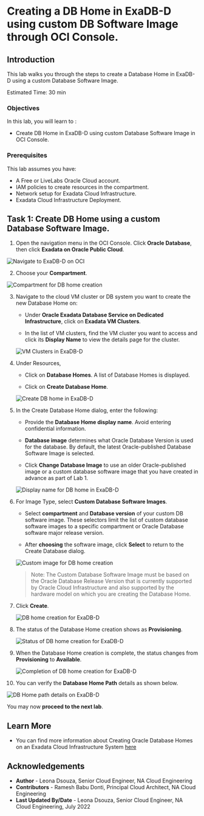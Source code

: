# Creating a DB Home in ExaDB-D using custom DB Software Image through OCI Console.

## Introduction

This lab walks you through the steps to create a Database Home in ExaDB-D using a custom Database Software Image.

Estimated Time:  30 min

### Objectives
In this lab, you will learn to :
* Create DB Home in ExaDB-D using custom Database Software Image in OCI Console.

### Prerequisites  

This lab assumes you have:
- A Free or LiveLabs Oracle Cloud account.
- IAM policies to create resources in the compartment.
- Network setup for Exadata Cloud Infrastructure.
- Exadata Cloud Infrastructure Deployment.

## Task 1: Create DB Home using a custom Database Software Image.

1. Open the navigation menu in the OCI Console. Click **Oracle Database**, then click **Exadata on Oracle Public Cloud**.

  ![Navigate to ExaDB-D on OCI](./images/navigate-to-exacs-public-cloud.png "Navigate to ExaDB-D on OCI")


2. Choose your **Compartment**.

  ![Compartment for DB home creation](./images/choose-compartment.png "Compartment for DB home creation")


3. Navigate to the cloud VM cluster or DB system you want to create the new Database Home on:

    * Under **Oracle Exadata Database Service on Dedicated Infrastructure**, click on **Exadata VM Clusters**. 

    * In the list of VM clusters, find the VM cluster you want to access and click its **Display Name** to view the details page for the cluster.

   ![VM Clusters in ExaDB-D](./images/navigate-exacs-vm-cluster.png "VM Clusters in ExaDB-D")

4. Under Resources, 

    * Click on **Database Homes**.
    A list of Database Homes is displayed.
    
    * Click on **Create Database Home**.

    ![Create DB home in ExaDB-D](./images/create-db-home1.png "Create DB home in ExaDB-D")

5. In the Create Database Home dialog, enter the following:

    * Provide the **Database Home display name**. Avoid entering confidential information.
    
    * **Database image** determines what Oracle Database Version is used for the database. By default, the latest Oracle-published Database Software Image is selected.
    
    * Click **Change Database Image** to use an older Oracle-published image or a custom database software image that you have created in advance as part of Lab 1.

   ![Display name for DB home in ExaDB-D](./images/create-db-home2.png "Display name for DB home in ExaDB-D")
  
6. For Image Type, select **Custom Database Software Images**.
    
    * Select **compartment** and **Database version** of your custom DB software image. These selectors limit the list of custom database software images to a specific compartment or Oracle Database software major release version.
   

    * After **choosing** the software image, click **Select** to return to the Create Database dialog.

   ![Custom image for DB home creation](./images/create-db-home3.png "Custom image for DB home creation")


   > Note: The Custom Database Software Image must be based on the Oracle Database Release Version that is currently supported by Oracle Cloud Infrastructure and also supported by the hardware model on which you are creating the Database Home.

7. Click **Create**.

   ![DB home creation for ExaDB-D](./images/create-db-home4.png "DB home creation for ExaDB-D")

8. The status of the Database Home creation shows as **Provisioning**. 

   ![Status of DB home creation for ExaDB-D](./images/create-db-home-state1.png "Status of DB home creation for ExaDB-D")

9. When the Database Home creation is complete, the status changes from    **Provisioning** to **Available**.

   ![Completion of DB home creation for ExaDB-D](./images/create-db-home-state2.png "Completion of DB home creation for ExaDB-D")

10. You can verify the **Database Home Path** details as shown below.

   ![DB Home path details on ExaDB-D](./images/db-home-path-details.png "DB Home path details on ExaDB-D")


You may now **proceed to the next lab**.

## Learn More
- You can find more information about Creating Oracle Database Homes on an Exadata Cloud Infrastructure System [here](https://docs.oracle.com/en-us/iaas/exadatacloud/exacs/creating-database-homes-exacc.html)


## Acknowledgements
* **Author** - Leona Dsouza, Senior Cloud Engineer, NA Cloud Engineering
* **Contributors** -  Ramesh Babu Donti, Principal Cloud Architect, NA Cloud Engineering
* **Last Updated By/Date** - Leona Dsouza, Senior Cloud Engineer, NA Cloud Engineering, July 2022
